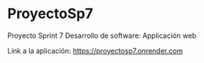 # ProyectoSp7
Proyecto Sprint 7 Desarrollo de software: Applicación web 

Link a la aplicación: https://proyectosp7.onrender.com

